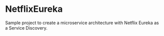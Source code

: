 # NetflixEureka
Sample project to create a microservice architecture with Netflix Eureka as a Service Discovery. 
